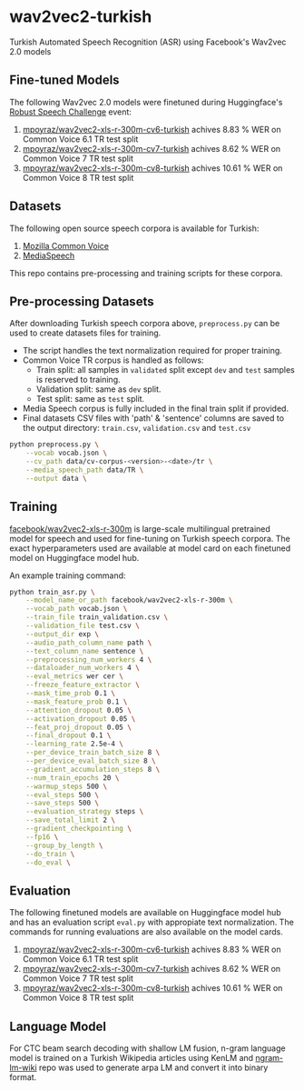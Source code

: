 # wav2vec2-turkish
Turkish Automated Speech Recognition (ASR) using Facebook's Wav2vec 2.0 models

## Fine-tuned Models
The following Wav2vec 2.0 models were finetuned during Huggingface's [Robust Speech Challenge](https://github.com/huggingface/transformers/tree/master/examples/research_projects/robust-speech-event) event: 
1. [mpoyraz/wav2vec2-xls-r-300m-cv6-turkish](https://huggingface.co/mpoyraz/wav2vec2-xls-r-300m-cv6-turkish) achives 8.83 % WER on Common Voice 6.1 TR test split
2. [mpoyraz/wav2vec2-xls-r-300m-cv7-turkish](https://huggingface.co/mpoyraz/wav2vec2-xls-r-300m-cv7-turkish) achives 8.62 % WER on Common Voice 7 TR test split
3. [mpoyraz/wav2vec2-xls-r-300m-cv8-turkish](https://huggingface.co/mpoyraz/wav2vec2-xls-r-300m-cv8-turkish) achives 10.61 % WER on Common Voice 8 TR test split

## Datasets
The following open source speech corpora is available for Turkish:
1. [Mozilla Common Voice](https://commonvoice.mozilla.org/en/datasets)
2. [MediaSpeech](https://www.openslr.org/108/)

This repo contains pre-processing and training scripts for these corpora.

## Pre-processing Datasets
After downloading Turkish speech corpora above, `preprocess.py` can be used to create datasets files for training.
- The script handles the text normalization required for proper training.
- Common Voice TR corpus is handled as follows:
   - Train split: all samples in `validated` split except `dev` and `test` samples is reserved to training.
   - Validation split: same as `dev` split.
   - Test split: same as `test` split.
- Media Speech corpus is fully included in the final train split if provided.
- Final datasets CSV files with 'path' & 'sentence' columns are saved to the output directory: `train.csv`, `validation.csv` and `test.csv`

```bash
python preprocess.py \
    --vocab vocab.json \
    --cv_path data/cv-corpus-<version>-<date>/tr \
    --media_speech_path data/TR \
    --output data \
```
## Training
[facebook/wav2vec2-xls-r-300m](https://huggingface.co/facebook/wav2vec2-xls-r-300m) is large-scale multilingual pretrained model for speech and used for fine-tuning on Turkish speech corpora. The exact hyperparameters used are available at model card on each finetuned model on Huggingface model hub.

An example training command:

```bash
python train_asr.py \
    --model_name_or_path facebook/wav2vec2-xls-r-300m \
    --vocab_path vocab.json \
    --train_file train_validation.csv \
    --validation_file test.csv \
    --output_dir exp \
    --audio_path_column_name path \
    --text_column_name sentence \
    --preprocessing_num_workers 4 \
    --dataloader_num_workers 4 \
    --eval_metrics wer cer \
    --freeze_feature_extractor \
    --mask_time_prob 0.1 \
    --mask_feature_prob 0.1 \
    --attention_dropout 0.05 \
    --activation_dropout 0.05 \
    --feat_proj_dropout 0.05 \
    --final_dropout 0.1 \
    --learning_rate 2.5e-4 \
    --per_device_train_batch_size 8 \
    --per_device_eval_batch_size 8 \
    --gradient_accumulation_steps 8 \
    --num_train_epochs 20 \
    --warmup_steps 500 \
    --eval_steps 500 \
    --save_steps 500 \
    --evaluation_strategy steps \
    --save_total_limit 2 \
    --gradient_checkpointing \
    --fp16 \
    --group_by_length \
    --do_train \
    --do_eval \
```
## Evaluation
The following finetuned models are available on Huggingface model hub and has an evaluation script `eval.py` with appropiate text normalization. The commands for running evaluations are also available on the model cards.
1. [mpoyraz/wav2vec2-xls-r-300m-cv6-turkish](https://huggingface.co/mpoyraz/wav2vec2-xls-r-300m-cv6-turkish) achives 8.83 % WER on Common Voice 6.1 TR test split
2. [mpoyraz/wav2vec2-xls-r-300m-cv7-turkish](https://huggingface.co/mpoyraz/wav2vec2-xls-r-300m-cv7-turkish) achives 8.62 % WER on Common Voice 7 TR test split
3. [mpoyraz/wav2vec2-xls-r-300m-cv8-turkish](https://huggingface.co/mpoyraz/wav2vec2-xls-r-300m-cv8-turkish) achives 10.61 % WER on Common Voice 8 TR test split

## Language Model
For CTC beam search decoding with shallow LM fusion, n-gram language model is trained on a Turkish Wikipedia articles using KenLM and [ngram-lm-wiki](https://github.com/mpoyraz/ngram-lm-wiki) repo was used to generate arpa LM and convert it into binary format.
